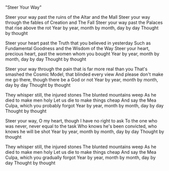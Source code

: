 "Steer Your Way"

Steer your way past the ruins of the Altar and the Mall
Steer your way through the fables of Creation and The Fall
Steer your way past the Palaces that rise above the rot
Year by year, month by month, day by day
Thought by thought

Steer your heart past the Truth that you believed in yesterday
Such as Fundamental Goodness and the Wisdom of the Way
Steer your heart, precious heart, past the women whom you bought
Year by year, month by month, day by day
Thought by thought

Steer your way through the pain that is far more real than you
That's smashed the Cosmic Model, that blinded every view
And please don't make me go there, though there be a God or not
Year by year, month by month, day by day
Thought by thought

They whisper still, the injured stones
The blunted mountains weep
As he died to make men holy
Let us die to make things cheap
And say the Mea Culpa, which you probably forgot
Year by year, month by month, day by day
Thought by thought

Steer your way, O my heart, though I have no right to ask
To the one who was never, never equal to the task
Who knows he's been convicted, who knows he will be shot
Year by year, month by month, day by day
Thought by thought

They whisper still, the injured stones
The blunted mountains weep
As he died to make men holy
Let us die to make things cheap
And say the Mea Culpa, which you gradually forgot
Year by year, month by month, day by day
Thought by thought
